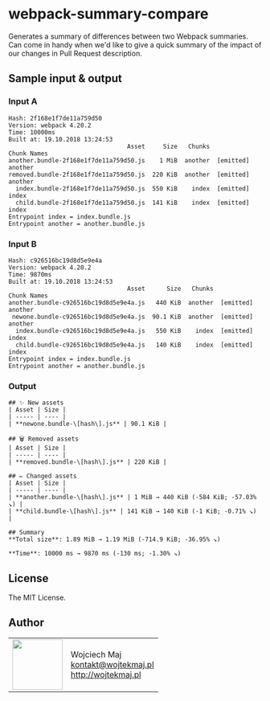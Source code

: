 # webpack-summary-compare

Generates a summary of differences between two Webpack summaries. Can come in handy when we'd like to give a quick summary of the impact of our changes in Pull Request description.

## Sample input & output

### Input A

```
Hash: 2f168e1f7de11a759d50
Version: webpack 4.20.2
Time: 10000ms
Built at: 19.10.2018 13:24:53
                                 Asset     Size   Chunks             Chunk Names
another.bundle-2f168e1f7de11a759d50.js    1 MiB  another  [emitted]  another
removed.bundle-2f168e1f7de11a759d50.js  220 KiB  another  [emitted]  another
  index.bundle-2f168e1f7de11a759d50.js  550 KiB    index  [emitted]  index
  child.bundle-2f168e1f7de11a759d50.js  141 KiB    index  [emitted]  index
Entrypoint index = index.bundle.js
Entrypoint another = another.bundle.js
```

### Input B

```
Hash: c926516bc19d8d5e9e4a
Version: webpack 4.20.2
Time: 9870ms
Built at: 19.10.2018 13:24:53
                                 Asset      Size   Chunks             Chunk Names
another.bundle-c926516bc19d8d5e9e4a.js   440 KiB  another  [emitted]  another
 newone.bundle-c926516bc19d8d5e9e4a.js  90.1 KiB  another  [emitted]  another
  index.bundle-c926516bc19d8d5e9e4a.js   550 KiB    index  [emitted]  index
  child.bundle-c926516bc19d8d5e9e4a.js   140 KiB    index  [emitted]  index
Entrypoint index = index.bundle.js
Entrypoint another = another.bundle.js
```

### Output

```
## ✨ New assets
| Asset | Size |
| ----- | ---- |
| **newone.bundle-\[hash\].js** | 90.1 KiB |

## 🗑️ Removed assets
| Asset | Size |
| ----- | ---- |
| **removed.bundle-\[hash\].js** | 220 KiB |

## ✏️ Changed assets
| Asset | Size |
| ----- | ---- |
| **another.bundle-\[hash\].js** | 1 MiB → 440 KiB (-584 KiB; -57.03% ↘) |
| **child.bundle-\[hash\].js** | 141 KiB → 140 KiB (-1 KiB; -0.71% ↘) |

## Summary
**Total size**: 1.89 MiB → 1.19 MiB (-714.9 KiB; -36.95% ↘)

**Time**: 10000 ms → 9870 ms (-130 ms; -1.30% ↘)
```

## License

The MIT License.

## Author

<table>
  <tr>
    <td>
      <img src="https://github.com/wojtekmaj.png?s=100" width="100">
    </td>
    <td>
      Wojciech Maj<br />
      <a href="mailto:kontakt@wojtekmaj.pl">kontakt@wojtekmaj.pl</a><br />
      <a href="http://wojtekmaj.pl">http://wojtekmaj.pl</a>
    </td>
  </tr>
</table>